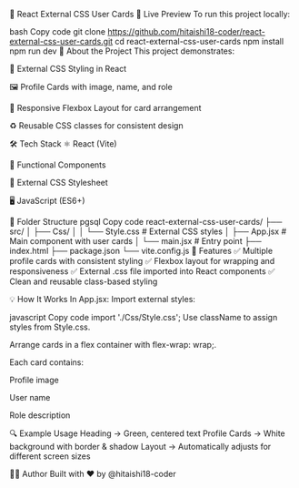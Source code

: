 🎨 React External CSS User Cards
🚀 Live Preview
To run this project locally:

bash
Copy code
git clone https://github.com/hitaishi18-coder/react-external-css-user-cards.git
cd react-external-css-user-cards
npm install
npm run dev
🧠 About the Project
This project demonstrates:

🎨 External CSS Styling in React

🖼 Profile Cards with image, name, and role

📏 Responsive Flexbox Layout for card arrangement

♻️ Reusable CSS classes for consistent design

🛠 Tech Stack
⚛️ React (Vite)

🎯 Functional Components

💅 External CSS Stylesheet

🖥 JavaScript (ES6+)

📂 Folder Structure
pgsql
Copy code
react-external-css-user-cards/
├── src/
│   ├── Css/
│   │   └── Style.css      # External CSS styles
│   ├── App.jsx            # Main component with user cards
│   └── main.jsx           # Entry point
├── index.html
├── package.json
└── vite.config.js
📸 Features
✅ Multiple profile cards with consistent styling
✅ Flexbox layout for wrapping and responsiveness
✅ External .css file imported into React components
✅ Clean and reusable class-based styling

💡 How It Works
In App.jsx:
Import external styles:

javascript
Copy code
import './Css/Style.css';
Use className to assign styles from Style.css.

Arrange cards in a flex container with flex-wrap: wrap;.

Each card contains:

Profile image

User name

Role description

🔍 Example Usage
Heading → Green, centered text
Profile Cards → White background with border & shadow
Layout → Automatically adjusts for different screen sizes

🧑‍💻 Author
Built with ❤️ by @hitaishi18-coder
